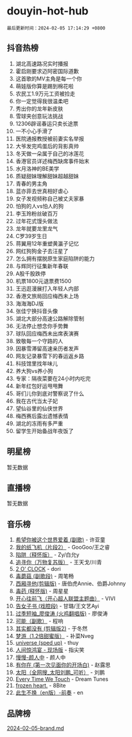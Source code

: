 # douyin-hot-hub

`最后更新时间：2024-02-05 17:14:29 +0800`

## 抖音热榜

1. 湖北高速路况实时播报
1. 霍启刚要求迈阿密国际道歉
1. 这首歌的MV主角是每一个你
1. 萌娃版你算是踢到棉花啦
1. 农民工1.9万元工资被捡走
1. 你一定觉得我很温柔吧
1. 秀出你的龙年新皮肤
1. 雪球夹创意玩法挑战
1. 12306辟谣春运只卖长途票
1. 一不小心手滑了
1. 医院通报教授被前妻实名举报
1. 大爷发完鸡蛋后的背影真帅
1. 冬天做一朵属于自己的冰莲花
1. 香港官员详述梅西缺席事件始末
1. 水月洛神的BE美学
1. 质疑甜妹理解甜妹超越甜妹
1. 青春的男主角
1. 蓝亦菲去世真相好虐心
1. 女子发视频称自己被丈夫家暴
1. 怕狗的人vs怕人的狗
1. 李玉玲粉丝破百万
1. 过年花式馒头做法
1. 龙年就要龙里龙气
1. C罗39岁生日
1. 蒋翼用12年重塑黄瀛子记忆
1. 网红狗狗金子去汪星了
1. 怎么拥有摆脱原生家庭陷阱的能力
1. 与辉同行征集新年春联
1. A股千股跌停
1. 机票1800元退票费1500
1. 王迅逛漫展打入年轻人内部
1. 香港文旅局回应梅西未上场
1. 海海海DJ版
1. 张佳宁换抖音头像
1. 湖北大部分高速公路解除管制
1. 无法停止想念你手势舞
1. 球队回应梅西未出席表演赛
1. 致敬每一个守路的人
1. 因暴雪滞留高速亲历者发声
1. 网友记录暴雪下的春运返乡路
1. 科技馆里找年味儿
1. 养大狗vs养小狗
1. 专家：隔夜菜要在24小时内吃完
1. 新年红包好运甩甩舞
1. 哥们儿你到底对警察说了什么
1. 我在古代当太子妃
1. 望仙谷里的仙侠世界
1. 梅西赛后露出遗憾表情
1. 湖北的冻雨有多严重
1. 留学生开始备战年夜饭了

## 明星榜

暂无数据

## 直播榜

暂无数据

## 音乐榜

1. [希望你被这个世界爱着 (副歌)](https://sf5-hl-cdn-tos.douyinstatic.com/obj/tos-cn-ve-2774/oUHCmWQfZlE3QQBKBeD8rCFLpJzPgCpImhsxMt) - 许亚童
1. [我的纸飞机（片段2）](https://sf6-cdn-tos.douyinstatic.com/obj/tos-cn-ve-2774/oM2ZrKcg2CD5AeRB2gkeXOFB1IxAGJdZPazYHf) - GooGoo/王之睿
1. [陷阱（释怀版）](https://sf5-hl-cdn-tos.douyinstatic.com/obj/tos-cn-ve-2774/oE8C21LeZrzKLDFfQYgMzx4GAIHageG5IzayY7) - Zy/白允y
1. [追寻你（万物复苏版）](https://sf5-hl-cdn-tos.douyinstatic.com/obj/tos-cn-ve-2774/oYeAZJsbjIDit9APmBg8u6uDUQnHmoCf3gbo74) - 王天戈/川青
1. [2 O' CLOCK](https://sf5-hl-cdn-tos.douyinstatic.com/obj/tos-cn-ve-2774/oIUBICeqlYQHTigCBOnCMlwBZJkgiBjt1oDfbg) - dori
1. [毒蘑菇 (副歌段)](https://sf5-hl-cdn-tos.douyinstatic.com/obj/tos-cn-ve-2774/ocDEUsfdLjxnlFXtfogBCiQCEqYB7QZgZ8VViM) - 周笔畅
1. [西厢寻他(剪辑版)](https://sf5-hl-cdn-tos.douyinstatic.com/obj/tos-cn-ve-2774/oUsAVfAQKlRNxEv5qxvIB8o5qmIWUcXbzJKJhw) - 唐伯虎Annie、伯爵Johnny
1. [毒药 (释怀版)](https://sf5-hl-cdn-tos.douyinstatic.com/obj/tos-cn-ve-2774/oYILMEAzspdZBIzy4frJNB8ZHPHWAhiwowd4Ad) - 周星星
1. [开心往前飞（开心超人联盟主题曲）](https://sf3-cdn-tos.douyinstatic.com/obj/tos-cn-ve-2774/9d8fb7c82cf1421fb93a9fe925275e0a) - VIVI
1. [告女子书 (戏腔段)](https://sf5-hl-cdn-tos.douyinstatic.com/obj/tos-cn-ve-2774/osCCzFxWgstBDi92ZfBB4ht7gQENBmQMAl0eI6) - 甘璐/王文艺Ayi
1. [过季短袖_廖俊涛 (火鸡翻唱版)](https://sf5-hl-cdn-tos.douyinstatic.com/obj/tos-cn-ve-2774/ogQVJl0tRBKxQgZji7YClFEBrVDeHpPTWfCZbQ) - 廖俊涛
1. [可能（副歌）](https://sf5-hl-cdn-tos.douyinstatic.com/obj/tos-cn-ve-2774/cde1731888894259b333569393c2fb51) - 程响
1. [其实都没有 (剪辑版2)](https://sf5-hl-cdn-tos.douyinstatic.com/obj/tos-cn-ve-2774/oEBNQenHZtBhxYjGgUDQk0BCHTigQafgFlbQ7k) - 于冬然
1. [梦游（1.2倍甜蜜版）](https://sf6-cdn-tos.douyinstatic.com/obj/tos-cn-ve-2774/o4gyAUm8hwufoEABmwVIiQtHsFuGzAEEWtNMzo) - 补菜Nveg
1. [universe (sped up)](https://sf5-hl-cdn-tos.douyinstatic.com/obj/tos-cn-ve-2774/oIQnurQLDCsdYeegkM4CKuVb23MZBXtX6QB8bv) - thuy
1. [人间惊鸿宴 - 现场版](https://sf5-hl-cdn-tos.douyinstatic.com/obj/tos-cn-ve-2774/osF4mrPePAf2Yv8Wfr5fATCHZwL5h1QiGQAKwz) - 指尖笑
1. [慢慢-颜人中](https://sf5-hl-cdn-tos.douyinstatic.com/obj/tos-cn-ve-2774/ocjHNfBXdBxQNC8ZGAeoLMFTUgtBg8bkExunDC) - 颜人中
1. [有你在 (第一次见面你的开场白)](https://sf6-cdn-tos.douyinstatic.com/obj/tos-cn-ve-2774/oAthrQ3ClJBfI57uBoFEgNDYtNCZ0TSYQQfxQ0) - 赵露思
1. [太阳（全网搜_太阳刘鹏_可听）](https://sf5-hl-cdn-tos.douyinstatic.com/obj/tos-cn-ve-2774/ogWbyIQnlBFImVbeDocRdCIYtBHlbJXgfZMvgz) - 刘鹏
1. [Every Time We Touch](https://sf6-cdn-tos.douyinstatic.com/obj/tos-cn-ve-2774/ogN6lUKQeBBfEVhIOMikG1CcJjugxk1tztZyhP) - Dream Tunes
1. [frozen heart.](https://sf6-cdn-tos.douyinstatic.com/obj/tos-cn-ve-2774/oIIWJfyjIACZA9zQMtnJ6hQQhFC4vhCupoRBsO) - 8Bite
1. [此生不换（en版）-前奏](https://sf5-hl-cdn-tos.douyinstatic.com/obj/tos-cn-ve-2774/oMDvUGwhKrKYDEqXiMYEwxZqBWIJFA92CiLAO) - en

## 品牌榜

[2024-02-05-brand.md](2024-02-05-brand.md)
